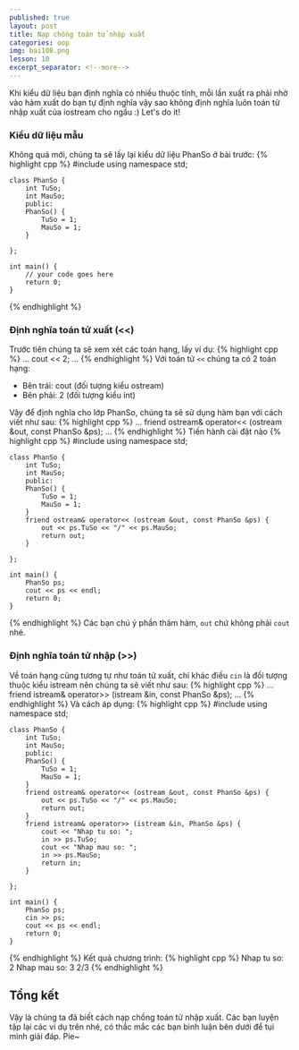 ```yaml
---
published: true
layout: post
title: Nạp chồng toán tử nhập xuất
categories: oop
img: bai108.png
lesson: 10
excerpt_separator: <!--more-->
---
```

Khi kiểu dữ liệu bạn định nghĩa có nhiều thuộc tính, mỗi lần xuất ra phải nhờ vào hàm xuất do bạn tự định nghĩa vậy sao không định nghĩa luôn toán tử nhập xuất của iostream cho ngầu :) Let's do it! <!--more-->
### Kiểu dữ liệu mẫu
Không quá mới, chúng ta sẽ lấy lại kiểu dữ liệu PhanSo ở bài trước:
{% highlight cpp %}
    #include <iostream>
    using namespace std;
     
    class PhanSo {
    	int TuSo;
    	int MauSo;
    	public:
    	PhanSo() {
    		TuSo = 1;
    		MauSo = 1;
    	}
     
    };
     
    int main() {
    	// your code goes here
    	return 0;
    }
{% endhighlight %}
### Định nghĩa toán tử xuất (<<)
Trước tiên chúng ta sẽ xem xét các toán hạng, lấy ví dụ:
{% highlight cpp %}
	...
  	cout << 2;
  	...
{% endhighlight %}
Với toán tử ``<<`` chúng ta có 2 toán hạng:
  - Bên trái: cout (đối tượng kiểu ostream)
  - Bên phải: 2 (đối tượng kiểu int)

Vậy để định nghĩa cho lớp PhanSo, chúng ta sẽ sử dụng hàm bạn với cách viết như sau:
{% highlight cpp %}
	...
  	friend ostream& operator<< (ostream &out, const PhanSo &ps);
  	...
{% endhighlight %}
Tiến hành cài đặt nào
{% highlight cpp %}
    #include <iostream>
    using namespace std;
     
    class PhanSo {
    	int TuSo;
    	int MauSo;
    	public:
    	PhanSo() {
    		TuSo = 1;
    		MauSo = 1;
    	}
    	friend ostream& operator<< (ostream &out, const PhanSo &ps) {
    		out << ps.TuSo << "/" << ps.MauSo;
    		return out;
    	}
     
    };
     
    int main() {
    	PhanSo ps;
    	cout << ps << endl;
    	return 0;
    }
{% endhighlight %}
Các bạn chú ý phần thâm hàm, ``out`` chứ không phải ``cout`` nhé.
### Định nghĩa toán tử nhập (>>)
Về toán hạng cũng tương tự như toán tử xuất, chỉ khác điều ``cin`` là đối tượng thuộc kiểu istream nên chúng ta sẽ viết như sau:
{% highlight cpp %}
	...
  	friend istream& operator>> (istream &in, const PhanSo &ps);
  	...
{% endhighlight %}
Và cách áp dụng:
{% highlight cpp %}
    #include <iostream>
    using namespace std;
     
    class PhanSo {
    	int TuSo;
    	int MauSo;
    	public:
    	PhanSo() {
    		TuSo = 1;
    		MauSo = 1;
    	}
    	friend ostream& operator<< (ostream &out, const PhanSo &ps) {
    		out << ps.TuSo << "/" << ps.MauSo;
    		return out;
    	}
  		friend istream& operator>> (istream &in, PhanSo &ps) {
  			cout << "Nhap tu so: ";
  			in >> ps.TuSo;
  			cout << "Nhap mau so: ";
  			in >> ps.MauSo;
  			return in;
  		}
     
    };
     
    int main() {
    	PhanSo ps;
    	cin >> ps;
  		cout << ps << endl;
    	return 0;
    }
{% endhighlight %}
Kết quả chương trình:
{% highlight cpp %}
	Nhap tu so: 2
	Nhap mau so: 3
	2/3
{% endhighlight %}
## Tổng kết
Vậy là chúng ta đã biết cách nạp chồng toán tử nhập xuất. Các bạn luyện tập lại các ví dụ trên nhé, có thắc mắc các bạn bình luận bên dưới để tụi mình giải đáp. Pie~
